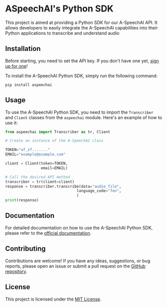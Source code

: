 # ASpeechAI's Python SDK

This project is aimed at providing a Python SDK for our A-SpeechAI API. It allows developers to easily integrate the A-SpeechAI capabilities into their Python applications to transcribe and understand audio

## Installation

Before starting, you need to set the API key. If you don't have one yet, [sign up for one](https://platform.a-speechai.com/login)!

To install the A-SpeechAI Python SDK, simply run the following command:

```
pip install aspeechai
```

## Usage

To use the A-SpeechAI Python SDK, you need to import the `Transcriber` and `Client` classes from the `aspeechai` module. Here's an example of how to use it:

```python
from aspeechai import Transcriber as tr, Client

# Create an instance of the A-SpeechAI class

TOKEN="af_zf......."
EMAIL="example@example.com"

client = Client(token=TOKEN,
                email=EMAIL)

# Call the desired API method
transcriber = tr(client=client)
response = transcriber.transcribe(data="audio_file",
                                language_code="fon",
                                )
print(response)
```

## Documentation

For detailed documentation on how to use the A-SpeechAI Python SDK, please refer to the [official documentation](https://platform.a-speechai.com/).

## Contributing

Contributions are welcome! If you have any ideas, suggestions, or bug reports, please open an issue or submit a pull request on the [GitHub repository](https://github.com/A-speechAI/aspeechai-python-sdk).

## License

This project is licensed under the [MIT License](LICENSE).
